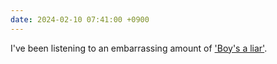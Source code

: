 ```yaml
---
date: 2024-02-10 07:41:00 +0900
---
```


I've been listening to an embarrassing amount of ['Boy's a liar'](https://music.apple.com/us/album/boys-a-liar-pt-2/1710637196?i=1710637731).
